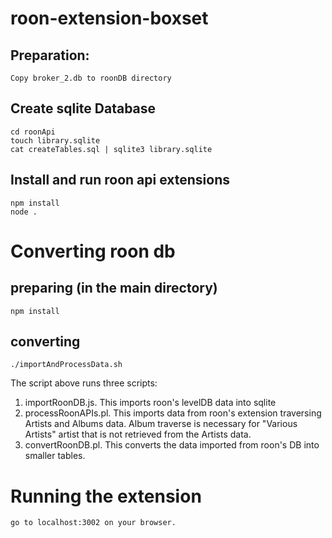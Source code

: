# roon-extension-boxset

## Preparation:

```
Copy broker_2.db to roonDB directory
```

## Create sqlite Database

```
cd roonApi
touch library.sqlite
cat createTables.sql | sqlite3 library.sqlite
```

## Install and run roon api extensions

```
npm install
node .
```

# Converting roon db

## preparing (in the main directory)
```
npm install
```

## converting

```
./importAndProcessData.sh
```

The script above runs three scripts:
1. importRoonDB.js. This imports roon's levelDB data into sqlite
2. processRoonAPIs.pl. This imports data from roon's extension traversing Artists and Albums data. Album traverse is necessary for "Various Artists" artist that is not retrieved from the Artists data.
3. convertRoonDB.pl. This converts the data imported from roon's DB into smaller tables.

# Running the extension
```
go to localhost:3002 on your browser.
```
